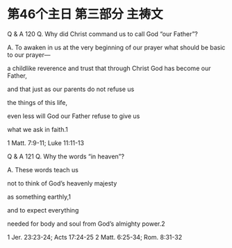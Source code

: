 # 第46个主日 第三部分 主祷文

Q & A 120
Q. Why did Christ command us
to call God “our Father”?

A. To awaken in us
at the very beginning of our prayer
what should be basic to our prayer—

a childlike reverence and trust
that through Christ God has become our Father,

and that just as our parents do not refuse us

the things of this life,

even less will God our Father refuse to give us

what we ask in faith.1

1 Matt. 7:9-11; Luke 11:11-13

Q & A 121
Q. Why the words
“in heaven”?

A. These words teach us

not to think of God’s heavenly majesty

as something earthly,1

and to expect everything

needed for body and soul
from God’s almighty power.2

1 Jer. 23:23-24; Acts 17:24-25
2 Matt. 6:25-34; Rom. 8:31-32